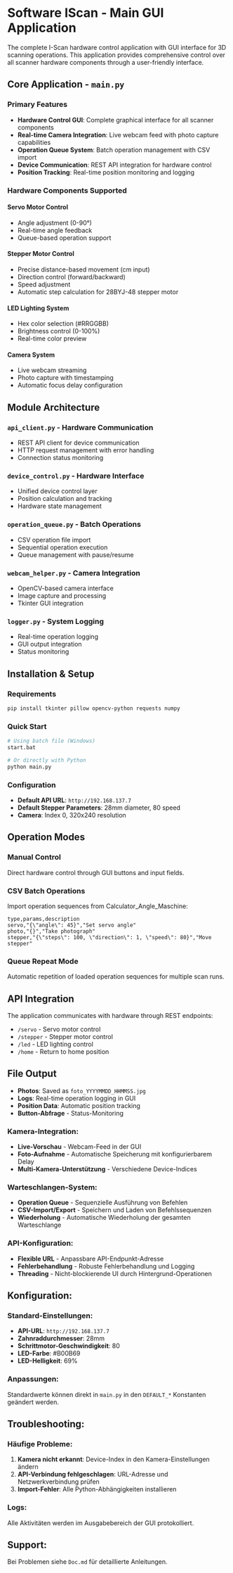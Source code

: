 # Software IScan - Main GUI Application

The complete I-Scan hardware control application with GUI interface for 3D scanning operations. This application provides comprehensive control over all scanner hardware components through a user-friendly interface.

## Core Application - `main.py`

### Primary Features
- **Hardware Control GUI**: Complete graphical interface for all scanner components
- **Real-time Camera Integration**: Live webcam feed with photo capture capabilities  
- **Operation Queue System**: Batch operation management with CSV import
- **Device Communication**: REST API integration for hardware control
- **Position Tracking**: Real-time position monitoring and logging

### Hardware Components Supported

#### Servo Motor Control
- Angle adjustment (0-90°)
- Real-time angle feedback
- Queue-based operation support

#### Stepper Motor Control  
- Precise distance-based movement (cm input)
- Direction control (forward/backward)
- Speed adjustment
- Automatic step calculation for 28BYJ-48 stepper motor

#### LED Lighting System
- Hex color selection (#RRGGBB)
- Brightness control (0-100%)
- Real-time color preview

#### Camera System
- Live webcam streaming
- Photo capture with timestamping
- Automatic focus delay configuration

## Module Architecture

### `api_client.py` - Hardware Communication
- REST API client for device communication
- HTTP request management with error handling
- Connection status monitoring

### `device_control.py` - Hardware Interface
- Unified device control layer
- Position calculation and tracking
- Hardware state management

### `operation_queue.py` - Batch Operations
- CSV operation file import
- Sequential operation execution
- Queue management with pause/resume

### `webcam_helper.py` - Camera Integration
- OpenCV-based camera interface
- Image capture and processing
- Tkinter GUI integration

### `logger.py` - System Logging
- Real-time operation logging
- GUI output integration
- Status monitoring

## Installation & Setup

### Requirements
```bash
pip install tkinter pillow opencv-python requests numpy
```

### Quick Start
```bash
# Using batch file (Windows)
start.bat

# Or directly with Python
python main.py
```

### Configuration
- **Default API URL**: `http://192.168.137.7`
- **Default Stepper Parameters**: 28mm diameter, 80 speed
- **Camera**: Index 0, 320x240 resolution

## Operation Modes

### Manual Control
Direct hardware control through GUI buttons and input fields.

### CSV Batch Operations
Import operation sequences from Calculator_Angle_Maschine:
```csv
type,params,description
servo,"{\"angle\": 45}","Set servo angle"
photo,"{}","Take photograph"  
stepper,"{\"steps\": 100, \"direction\": 1, \"speed\": 80}","Move stepper"
```

### Queue Repeat Mode
Automatic repetition of loaded operation sequences for multiple scan runs.

## API Integration

The application communicates with hardware through REST endpoints:
- `/servo` - Servo motor control
- `/stepper` - Stepper motor control  
- `/led` - LED lighting control
- `/home` - Return to home position

## File Output

- **Photos**: Saved as `foto_YYYYMMDD_HHMMSS.jpg`
- **Logs**: Real-time operation logging in GUI
- **Position Data**: Automatic position tracking
- **Button-Abfrage** - Status-Monitoring

### Kamera-Integration:
- **Live-Vorschau** - Webcam-Feed in der GUI
- **Foto-Aufnahme** - Automatische Speicherung mit konfigurierbarem Delay
- **Multi-Kamera-Unterstützung** - Verschiedene Device-Indices

### Warteschlangen-System:
- **Operation Queue** - Sequenzielle Ausführung von Befehlen
- **CSV-Import/Export** - Speichern und Laden von Befehlssequenzen
- **Wiederholung** - Automatische Wiederholung der gesamten Warteschlange

### API-Konfiguration:
- **Flexible URL** - Anpassbare API-Endpunkt-Adresse
- **Fehlerbehandlung** - Robuste Fehlerbehandlung und Logging
- **Threading** - Nicht-blockierende UI durch Hintergrund-Operationen

## Konfiguration:

### Standard-Einstellungen:
- **API-URL**: `http://192.168.137.7`
- **Zahnraddurchmesser**: 28mm
- **Schrittmotor-Geschwindigkeit**: 80
- **LED-Farbe**: #B00B69
- **LED-Helligkeit**: 69%

### Anpassungen:
Standardwerte können direkt in `main.py` in den `DEFAULT_*` Konstanten geändert werden.

## Troubleshooting:

### Häufige Probleme:
1. **Kamera nicht erkannt**: Device-Index in den Kamera-Einstellungen ändern
2. **API-Verbindung fehlgeschlagen**: URL-Adresse und Netzwerkverbindung prüfen
3. **Import-Fehler**: Alle Python-Abhängigkeiten installieren

### Logs:
Alle Aktivitäten werden im Ausgabebereich der GUI protokolliert.

## Support:
Bei Problemen siehe `Doc.md` für detaillierte Anleitungen.
